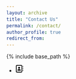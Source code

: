 ```yaml
---
layout: archive
title: "Contact Us"
permalink: /contact/
author_profile: true
redirect_from:
---
```


{% include base_path %}

* <img src="../images/address-book-regular.svg" width="20" height="20">
